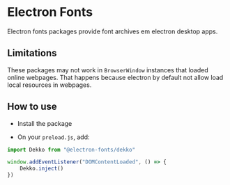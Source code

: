# Electron Fonts

Electron fonts packages provide font archives em electron desktop apps.

## Limitations

These packages may not work in `BrowserWindow` instances that loaded online webpages. That happens because electron by default not allow load local resources in webpages.

## How to use

* Install the package

* On your `preload.js`, add:

```ts
import Dekko from "@electron-fonts/dekko"

window.addEventListener("DOMContentLoaded", () => {
    Dekko.inject()
})
```